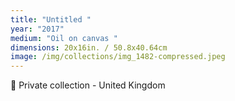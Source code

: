```yaml
---
title: "Untitled "
year: "2017"
medium: "Oil on canvas "
dimensions: 20x16in. / 50.8x40.64cm
image: /img/collections/img_1482-compressed.jpeg
---
```

🔴 Private collection - United Kingdom 
